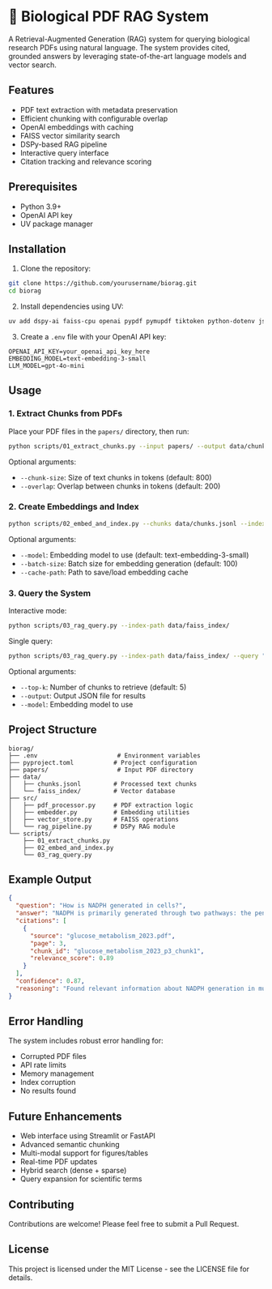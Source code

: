 # 🧬 Biological PDF RAG System

A Retrieval-Augmented Generation (RAG) system for querying biological research PDFs using natural language. The system provides cited, grounded answers by leveraging state-of-the-art language models and vector search.

## Features

- PDF text extraction with metadata preservation
- Efficient chunking with configurable overlap
- OpenAI embeddings with caching
- FAISS vector similarity search
- DSPy-based RAG pipeline
- Interactive query interface
- Citation tracking and relevance scoring

## Prerequisites

- Python 3.9+
- OpenAI API key
- UV package manager

## Installation

1. Clone the repository:
```bash
git clone https://github.com/yourusername/biorag.git
cd biorag
```

2. Install dependencies using UV:
```bash
uv add dspy-ai faiss-cpu openai pypdf pymupdf tiktoken python-dotenv jsonlines tqdm numpy pandas
```

3. Create a `.env` file with your OpenAI API key:
```
OPENAI_API_KEY=your_openai_api_key_here
EMBEDDING_MODEL=text-embedding-3-small
LLM_MODEL=gpt-4o-mini
```

## Usage

### 1. Extract Chunks from PDFs

Place your PDF files in the `papers/` directory, then run:

```bash
python scripts/01_extract_chunks.py --input papers/ --output data/chunks.jsonl
```

Optional arguments:
- `--chunk-size`: Size of text chunks in tokens (default: 800)
- `--overlap`: Overlap between chunks in tokens (default: 200)

### 2. Create Embeddings and Index

```bash
python scripts/02_embed_and_index.py --chunks data/chunks.jsonl --index-path data/faiss_index/
```

Optional arguments:
- `--model`: Embedding model to use (default: text-embedding-3-small)
- `--batch-size`: Batch size for embedding generation (default: 100)
- `--cache-path`: Path to save/load embedding cache

### 3. Query the System

Interactive mode:
```bash
python scripts/03_rag_query.py --index-path data/faiss_index/
```

Single query:
```bash
python scripts/03_rag_query.py --index-path data/faiss_index/ --query "How does NADPH oxidase work?"
```

Optional arguments:
- `--top-k`: Number of chunks to retrieve (default: 5)
- `--output`: Output JSON file for results
- `--model`: Embedding model to use

## Project Structure

```
biorag/
├── .env                      # Environment variables
├── pyproject.toml           # Project configuration
├── papers/                   # Input PDF directory
├── data/
│   ├── chunks.jsonl         # Processed text chunks
│   └── faiss_index/         # Vector database
├── src/
│   ├── pdf_processor.py     # PDF extraction logic
│   ├── embedder.py          # Embedding utilities
│   ├── vector_store.py      # FAISS operations
│   └── rag_pipeline.py      # DSPy RAG module
└── scripts/
    ├── 01_extract_chunks.py
    ├── 02_embed_and_index.py
    └── 03_rag_query.py
```

## Example Output

```json
{
  "question": "How is NADPH generated in cells?",
  "answer": "NADPH is primarily generated through two pathways: the pentose phosphate pathway (PPP) and the malate-pyruvate cycle. The PPP, particularly through glucose-6-phosphate dehydrogenase (G6PD), is the main source of cytosolic NADPH.",
  "citations": [
    {
      "source": "glucose_metabolism_2023.pdf",
      "page": 3,
      "chunk_id": "glucose_metabolism_2023_p3_chunk1",
      "relevance_score": 0.89
    }
  ],
  "confidence": 0.87,
  "reasoning": "Found relevant information about NADPH generation in multiple sources discussing cellular metabolism pathways."
}
```

## Error Handling

The system includes robust error handling for:
- Corrupted PDF files
- API rate limits
- Memory management
- Index corruption
- No results found

## Future Enhancements

- Web interface using Streamlit or FastAPI
- Advanced semantic chunking
- Multi-modal support for figures/tables
- Real-time PDF updates
- Hybrid search (dense + sparse)
- Query expansion for scientific terms

## Contributing

Contributions are welcome! Please feel free to submit a Pull Request.

## License

This project is licensed under the MIT License - see the LICENSE file for details. 